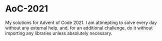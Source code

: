 # AoC-2021
My solutions for Advent of Code 2021. I am attmepting to solve every day without any external help, and, for an additional challenge, do it without importing any libraries unless absolutely necessary.
